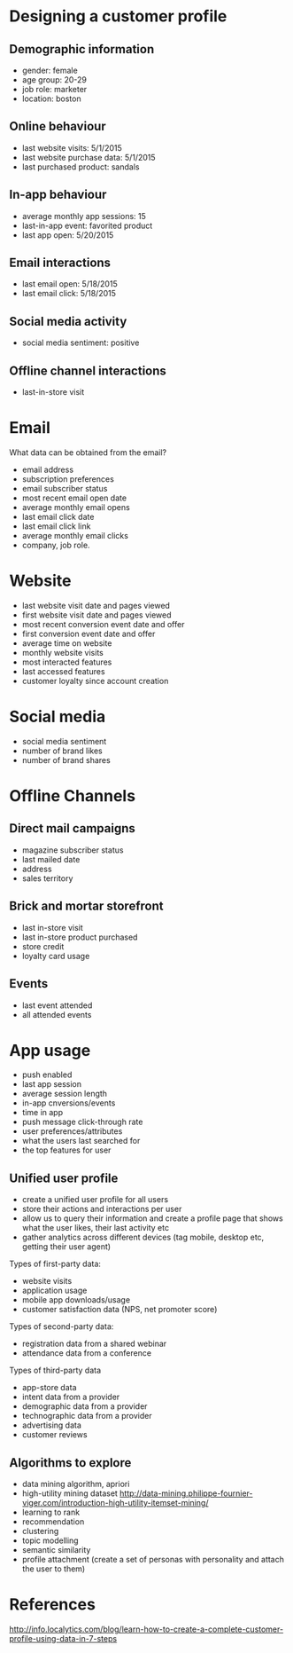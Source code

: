# Designing a customer profile

## Demographic information

- gender: female
- age group: 20-29
- job role: marketer
- location: boston

## Online behaviour

- last website visits: 5/1/2015
- last website purchase data: 5/1/2015
- last purchased product: sandals

## In-app behaviour

- average monthly app sessions: 15
- last-in-app event: favorited product
- last app open: 5/20/2015

## Email interactions

- last email open: 5/18/2015
- last email click: 5/18/2015

## Social media activity

- social media sentiment: positive

## Offline channel interactions 

- last-in-store visit

# Email

What data can be obtained from the email?

- email address
- subscription preferences
- email subscriber status
- most recent email open date
- average monthly email opens
- last email click date
- last email click link
- average monthly email clicks
- company, job role.


# Website

- last website visit date and pages viewed
- first website visit date and pages viewed 
- most recent conversion event date and offer
- first conversion event date and offer
- average time on website
- monthly website visits
- most interacted features 
- last accessed features 
- customer loyalty since account creation

# Social media

- social media sentiment
- number of brand likes
- number of brand shares

# Offline Channels

## Direct mail campaigns

- magazine subscriber status
- last mailed date
- address
- sales territory


## Brick and mortar storefront

- last in-store visit
- last in-store product purchased
- store credit
- loyalty card usage

## Events
- last event attended 
- all attended events

# App usage
- push enabled
- last app session
- average session length
- in-app cnversions/events
- time in app
- push message click-through rate
- user preferences/attributes
- what the users last searched for
- the top features for user

## Unified user profile

- create a unified user profile for all users
- store their actions and interactions per user
- allow us to query their information and create a profile page that shows what the user likes, their last activity etc
- gather analytics across different devices (tag mobile, desktop etc, getting their user agent)

Types of first-party data:
- website visits
- application usage 
- mobile app downloads/usage
- customer satisfaction data (NPS, net promoter score)

Types of second-party data:
- registration data from a shared webinar
- attendance data from a conference

Types of third-party data
- app-store data
- intent data from a provider 
- demographic data from a provider
- technographic data from a provider
- advertising data
- customer reviews


## Algorithms to explore

- data mining algorithm, apriori
- high-utility mining dataset http://data-mining.philippe-fournier-viger.com/introduction-high-utility-itemset-mining/
- learning to rank
- recommendation
- clustering
- topic modelling 
- semantic similarity
- profile attachment (create a set of personas with personality and attach the user to them)


# References

http://info.localytics.com/blog/learn-how-to-create-a-complete-customer-profile-using-data-in-7-steps
